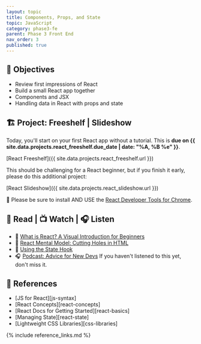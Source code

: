 ```yaml
---
layout: topic
title: Components, Props, and State
topic: JavaScript
category: phase3-fe
parent: Phase 3 Front End
nav_order: 3
published: true
---
```


## 🎯 Objectives

- Review first impressions of React
- Build a small React app together
- Components and JSX
- Handling data in React with props and state

## 🏗️ Project: Freeshelf | Slideshow

Today, you'll start on your first React app without a tutorial. This is **due on {{ site.data.projects.react_freeshelf.due_date | date: "%A, %B %e" }}**.

[React Freeshelf]({{ site.data.projects.react_freeshelf.url }})

This should be challenging for a React beginner, but if you finish it early, please do this additional project:

[React Slideshow]({{ site.data.projects.react_slideshow.url }})

🧰 Please be sure to install AND USE the [React Developer Tools for Chrome](https://chrome.google.com/webstore/detail/react-developer-tools/fmkadmapgofadopljbjfkapdkoienihi?hl=en).

## 📖 Read | 📺 Watch | 🎧 Listen

- 📖 [What is React? A Visual Introduction for Beginners](https://learnreact.design/posts/what-is-react)
- 📖 [React Mental Model: Cutting Holes in HTML](https://learnreact.design/posts/react-mental-model-cut-holes-in-html-template)
- 📖 [Using the State Hook](https://reactjs.org/docs/hooks-state.html)
- 🎧 [Podcast: Advice for New Devs](https://syntax.fm/show/382/advice-for-new-devs) If you haven't listened to this yet, don't miss it.

## 🔖 References

- [JS for React][js-syntax]
- [React Concepts][react-concepts]
- [React Docs for Getting Started][react-basics]
- [Managing State][react-state]
- [Lightweight CSS Libraries][css-libraries]

{% include reference_links.md %}
